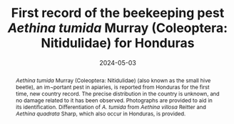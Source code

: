 ---
title: 'First record of the beekeeping pest <i>Aethina tumida</i> Murray (Coleoptera: Nitidulidae) for Honduras'
date: '2024-05-03'
doi: ''
journal: Insecta Mundi
issue: '1049'
pagination: '1-3'
zoobank: 'urn:lsid:zoobank.org:pub:DAF12C6A-0F8C-4151-9C4D-F191CCC4032F'

authors:
  - first_name: 'Jesus' 
    last_name: 'Orozco'
    affiliation: 'Insect Collection, Agricultural Science and Production Department, Pan-American Agricultural School, El Zamorano, Honduras'
    email: 'cucarron1@gmail.com'
    orcid: 'https://orcid.org/0000-0003-3438-6768'

download: 'https://drive.google.com/file/d/1I2FO55Hs25dW70Rr2Z4g-81nSr5zKJcj'

supplementary: ''

keywords:
  - Sap beetle
  - apiaries
  - <i>Apis mellifera</i>
  - pest

categories:
  - Coleoptera
  - Nitidulidae
  
references:
  - authors: Al Toufailia H, Alves DA, Bená DC, Bento JMS, Iwanicki NSA, Cline AR, Ellis JD, Ratnieks FLW.
    year: 2017
    title: 'First record of small hive beetle, <i>Aethina tumida </i>Murray in South America. Journal of Apicultural Research 56(1)'
    pages: 76–80
    doi: 
    url: 
    access: 

  - authors: Blackwelder RE.
    year: 1945
    title: 'Checklist of the coleopterous insects of Mexico, Central America, the West Indies and South America. Part 3. Bulletin of the United States National Museum 185'
    pages: 343–550
    doi: 
    url: 
    access: 

  - authors: Bulacio Cagnolo N, Aldea-Sánchez P, Branchiccela B, Calderón-Fallas RA, Medina-Medina LA, Palacio MA, Velarde R, Teixeira EW, Antúnez K.
    year: 2023
    title: 'Current Status of the small hive beetle <i>Aethina tumida </i>in Latin America. Apidologie 54(23)'
    pages: 1–20
    doi: 
    url: 
    access: 

  - authors: Calderón Fallas RA, Ramírez Montero M, Ramírez Arias F, Vega Villagra W.
    year: 2015
    title: 'Primer reporte de la presencia del pequeño escarabajo de la colmena <i>Aethina tumida</i>, en colmenas de abejas africanizadas en Nicaragua. Revista de Ciencias Veterinarias 32(1)'
    pages: 29–33
    doi: 
    url: 
    access: 

  - authors: García-Ochaeta JF.
    year: 2020
    title: 'Primer registro del pequeño escarabajo de la colmena <i>Aethina tumida </i>Murray (Coleoptera: Nitidulidae) en colmenas de abejas africanizadas de Guatemala. Insecta Mundi 0826'
    pages: 1–4
    doi: 
    url: 
    access: 

  - authors: Hood WM.
    year: 2004
    title: 'The small hive beetle, <i>Aethina tumida</i>: A review. Bee World 85(3)'
    pages: 51–59
    doi: 
    url: 
    access: 

  - authors: Idrissou FO, Huang Q, Yañez O, Neumann P.
    year: 2019
    title: 'International beeswax trade facilitates small hive beetle invasions. Scientific Reports 9(1)'
    pages: 10665
    doi: 
    url: 
    access: 

  - authors: Lóriga Peña W, Fonte Carballo L, Demedio Lorenzo J.
    year: 2014
    title: 'Reporte de <i>Aethina tumida </i>Murray (Coleoptera, Nitidulidae) en colonias de la abeja sin aguijón <i>Melipona beecheii </i>Bennett de Matanzas y Mayabeque. Revista de Salud Animal 36(3)'
    pages: 83–95
    doi: 
    url: 
    access: 

  - authors: Murray A.
    year: 1867
    title: 'XI. – List of Coleoptera received from Old Calabar, on the west coast of Africa. The Annals and Magazine of Natural History; Zoology, Botany and Geology, Third Series 20(116)'
    pages: 83–95
    doi: 
    url: 
    access: 

  - authors: Neumann P, Elzen PJ.
    year: 2004
    title: 'The biology of the small hive beetle (<i>Aethina tumida</i>, Coleoptera: Nitidulidae): Gaps in our knowledge of an invasive species. Apidologie 35(3)'
    pages: 229–247
    doi: 
    url: 
    access: 

  - authors: Neumann P, Evans JD, Pettis, JS, Pirk CWW, Schäfer OM, Tanner G, Ellis JD.
    year: 2013
    title: 'Standard methods for small hive beetle research. Journal of Apicultural Research 52(4)'
    pages: 1–32
    doi: 
    url: 
    access: 

  - authors: Neumann P, Pettis JS, Schäfer MO.
    year: 2016
    title: 'Quo vadis <i>Aethina tumida</i>? Biology and control of small hive beetles. Apidologie 47(3)'
    pages: 427–466
    doi: 
    url: 
    access: 

  - authors: Pereira SN, Alves LHS, da Costa RFR, Prezoto F, Teixeira EW.
    year: 2021
    title: 'Occurrence of the small hive beetle (<i>Aethina tumida</i>) in <i>Melipona rufiventris </i>colonies in Brazil. Sociobiology 68(1)'
    pages: 1–3
    doi: 
    url: 
    access: 

  - authors: Ramírez M, Calderón RA.
    year: 2018
    title: 'Situación del pequeño escarabajo, <i>Aethina tumida</i>, en colmenas de abejas africanizadas (<i>Apis mellifera</i>) en Costa Rica: Muestreo de apiarios 2014–2017. Revista de Ciencias Veterinarias 36(1)'
    pages: 19–26
    doi: 
    url: 
    access: 

  - authors: Spiewok S, Neumann N.
    year: 2006
    title: 'Cryptic low-level reproduction of small hive beetles in honey bee colonies. Journal of Apicultural Research and Bee World 45(1)'
    pages: 47–48
    doi: 
    url: 
    access: 

  - authors: Thomas MC.
    year: 1998
    title: 'Small hive beetle <i>Aethina tumida</i>. Pest Alert (DACS-P-01663). Florida Department of Agriculture and Consumer Services, Division of Plant Industry.'
    pages: 
    doi: 
    url: https://ccmedia.fdacs.gov/content/download/66177/file/
    access: (Last accessed January 25, 2024.)

  - authors: WOAH [World Organisation for Animal Health].
    year: 2013
    title: 'Follow-up report of small hive beetle infestation (<i>Aethina tumida</i>), El Salvador.'
    pages: 
    doi: 
    url: https://wahis.woah.org/#/in-event/1477/dashboard
    access: (Last accessed January 2024.)

  - authors: WOAH [World Organisation for Animal Health].
    year: 2016
    title: 'Follow-up report of small hive beetle infestation (<i>Aethina tumida</i>), Belize. Report ID: IN 10674.'
    pages: 
    doi: 
    url: https://wahis.woah.org/#/in-event/2201/dashboard
    access: (Last accessed January 2024.)

abstract: '<i>Aethina tumida </i>Murray (Coleoptera: Nitidulidae) (also known as the small hive beetle), an im¬portant pest in apiaries, is reported from Honduras for the first time, new country record. The precise distribution in the country is unknown, and no damage related to it has been observed. Photographs are provided to aid in its identification. Differentiation of <i>A. tumida </i>from <i>Aethina villosa </i>Reitter and <i>Aethina quadrata </i>Sharp, which also occur in Honduras, is provided.'

---